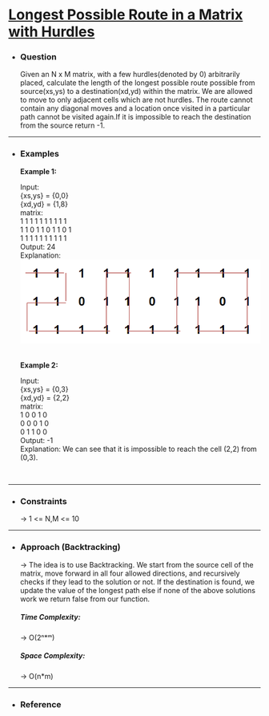<a href="https://practice.geeksforgeeks.org/problems/longest-possible-route-in-a-matrix-with-hurdles/1#"><h1>Longest Possible Route in a Matrix with Hurdles</h1></a>

- <h3>Question</h3>
    Given an N x M matrix, with a few hurdles(denoted by 0) arbitrarily placed, calculate the length of the longest possible route possible from source(xs,ys) to a destination(xd,yd) within the matrix. We are allowed to move to only adjacent cells which are not hurdles. The route cannot contain any diagonal moves and a location once visited in a particular path cannot be visited again.If it is impossible to reach the destination from the source return -1.
<hr>

- <h3>Examples</h3>
    <div>
    <b>Example 1:</b>

    Input:<br>
    {xs,ys} = {0,0}<br>
    {xd,yd} = {1,8}<br>
    matrix:<br>
            1 1 1 1 1 1 1 1 1 1<br>
            1 1 0 1 1 0 1 1 0 1<br>
            1 1 1 1 1 1 1 1 1 1<br>
    Output: 24<br>
    Explanation:<br>
    ![example-1](images/ex1.png)<br>
    </div>
    <br>
    <div>
    <b>Example 2:</b>

    Input:<br>
    {xs,ys} = {0,3}<br>
    {xd,yd} = {2,2}<br>
    matrix:<br>
            1 0 0 1 0<br>
            0 0 0 1 0<br>
            0 1 1 0 0<br>
    Output: -1<br>
    Explanation: We can see that it is impossible to reach the cell (2,2) from (0,3).<br>
    </div>
    <br>
<hr>

- <h3>Constraints</h3>
    → 1 <= N,M <= 10 <br>
<hr>

- <h3>Approach (Backtracking)</h3>
    <div>
    <p>
    → The idea is to use Backtracking. We start from the source cell of the matrix, move forward in all four allowed directions, and recursively checks if they lead to the solution or not. If the destination is found, we update the value of the longest path else if none of the above solutions work we return false from our function.
    </p>

    <!-- ![example-1](images/img1.png)<br> -->
    </div>
    <div>
    <h5>Time Complexity: </h5>
    <p>→ O(2ⁿ*ᵐ)
    </p>
    <h5>Space Complexity:</h5>
    <p>→ O(n*m)
    </p>
    </div>
<hr>

- <h3>Reference</h3>
<!-- 1. [Click Here](https://youtu.be/uoFrIIrp5_g) -->
